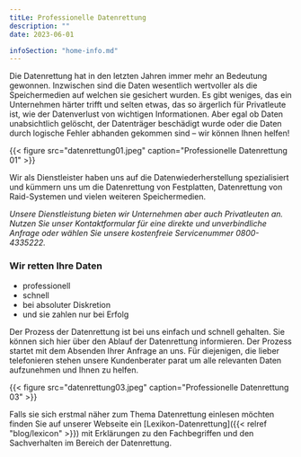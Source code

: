 ```yaml
---
titLe: Professionelle Datenrettung
description: ""
date: 2023-06-01

infoSection: "home-info.md"
---
```


Die Datenrettung hat in den letzten Jahren immer mehr an Bedeutung gewonnen. Inzwischen sind die Daten wesentlich wertvoller als die Speichermedien auf welchen sie gesichert wurden. Es gibt weniges, das ein Unternehmen härter trifft und selten etwas, das so ärgerlich für Privatleute ist, wie der Datenverlust von wichtigen Informationen. Aber egal ob Daten unabsichtlich gelöscht, der Datenträger beschädigt wurde oder die Daten durch logische Fehler abhanden gekommen sind – wir können Ihnen helfen!

{{< figure src="datenrettung01.jpeg" caption="Professionelle Datenrettung 01" >}}

Wir als Dienstleister haben uns auf die Datenwiederherstellung spezialisiert und kümmern uns um die Datenrettung von Festplatten, Datenrettung von Raid-Systemen und vielen weiteren Speichermedien.

*Unsere Dienstleistung bieten wir Unternehmen aber auch Privatleuten an. Nutzen Sie unser Kontaktformular für eine direkte und unverbindliche Anfrage oder wählen Sie unsere kostenfreie Servicenummer 0800-4335222.*

### Wir retten Ihre Daten

- professionell
- schnell
- bei absoluter Diskretion
- und sie zahlen nur bei Erfolg

Der Prozess der Datenrettung ist bei uns einfach und schnell gehalten. Sie können sich hier über den Ablauf der Datenrettung informieren. Der Prozess startet mit dem Absenden Ihrer Anfrage an uns. Für diejenigen, die lieber telefonieren stehen unsere Kundenberater parat um alle relevanten Daten aufzunehmen und Ihnen zu helfen.

{{< figure src="datenrettung03.jpeg" caption="Professionelle Datenrettung 03" >}}

Falls sie sich erstmal näher zum Thema Datenrettung einlesen möchten finden Sie auf unserer Webseite ein [Lexikon-Datenrettung]({{< relref "blog/lexicon" >}}) mit Erklärungen zu den Fachbegriffen und den Sachverhalten im Bereich der Datenrettung.
